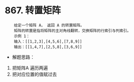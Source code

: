 # 867. 转置矩阵
        给定一个矩阵 A， 返回 A 的转置矩阵。
        矩阵的转置是指将矩阵的主对角线翻转，交换矩阵的行索引与列索引。
        示例 1：
        输入：[[1,2,3],[4,5,6],[7,8,9]]
        输出：[[1,4,7],[2,5,8],[3,6,9]]

- 解题思路：
1. 把矩阵A 遍历两遍
2. 把对应位置的值赋过去